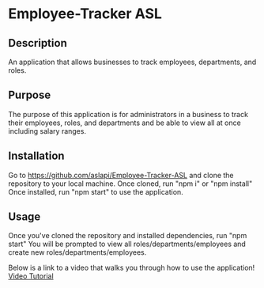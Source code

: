 # Employee-Tracker ASL

## Description

An application that allows businesses to track employees, departments, and roles.

## Purpose

The purpose of this application is for administrators in a business to track their employees, roles, and departments and be able to view all at once including salary ranges.

## Installation

Go to https://github.com/aslapi/Employee-Tracker-ASL and clone the repository to your local machine. Once cloned, run "npm i" or "npm install" Once installed, run "npm start" to use the application.

## Usage

Once you've cloned the repository and installed dependencies, run "npm start" You will be prompted to view all roles/departments/employees and create new roles/departments/employees.

Below is a link to a video that walks you through how to use the application!  
[Video Tutorial](https://app.screencastify.com/v3/watch/kdAljw1D7KJqm4XYJkFW)
